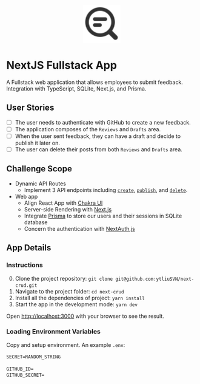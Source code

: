 <p align="center">
  <img src="./public/assets/review.svg" alt="Challenge" width="100" />
</p>

# NextJS Fullstack App

A Fullstack web application that allows employees to submit feedback. Integration with TypeScript, SQLite, Next.js, and Prisma.

## User Stories

- [ ] The user needs to authenticate with GitHub to create a new feedback.
- [ ] The application composes of the `Reviews` and `Drafts` area.
- [ ] When the user sent feedback, they can have a draft and decide to publish it later on.
- [ ] The user can delete their posts from both `Reviews` and `Drafts` area.

## Challenge Scope
* Dynamic API Routes
  * Implement 3 API endpoints including [`create`](./pages/api/post/index.ts), [`publish`](./pages/api/publish/[pid].tsx), and [`delete`](./pages/api/post/[pid].ts).
* Web app
  * Align React App with [Chakra UI](https://chakra-ui.com/)
  * Server-side Rendering with [Next.js](https://nextjs.org/docs/basic-features/typescript)
  * Integrate [Prisma](https://www.prisma.io/) to store our users and their sessions in SQLite database
  * Concern the authentication with [NextAuth.js](https://next-auth.js.org/v3/getting-started/introduction)
## App Details

### Instructions

0. Clone the project repository: `git clone git@github.com:ytliuSVN/next-crud.git`
1. Navigate to the project folder: `cd next-crud`
2. Install all the dependencies of project: `yarn install`
3. Start the app in the development mode: `yarn dev`

Open [http://localhost:3000](http://localhost:3000) with your browser to see the result.

### Loading Environment Variables

Copy and setup environment. An example `.env`:

```
SECRET=RANDOM_STRING

GITHUB_ID=
GITHUB_SECRET=
```